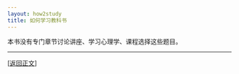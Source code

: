 ```yaml
---
layout: how2study
title: 如何学习教科书
---
```


本书没有专门章节讨论讲座、学习心理学、课程选择这些题目。

***

[[返回正文](how2study_3.html#asw07)]
